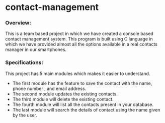 # contact-management


### Overview:
This is a team based project in which we have created a console based contact management system. This program is built using C language in which we have provided almost all the options available in a real contacts manager in our smartphones.


### Specifications:
This project has 5 main modules which makes it easier to understand. 
* The first module has the feature to save the contact with the name, phone number , and email address.
* The second module updates the existing contacts.
* The third module will delete the existing contact.
* The fourth module will list all the contacts present in your database.
* The last module will search the details of contact using the name given by the user.